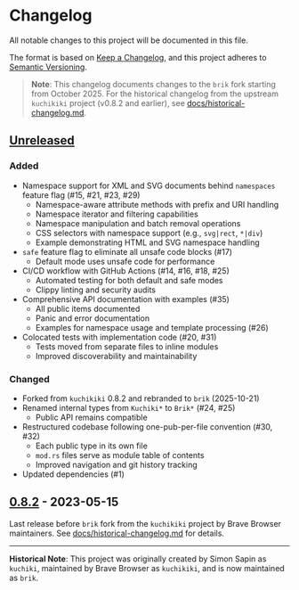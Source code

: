 # Changelog

All notable changes to this project will be documented in this file.

The format is based on [Keep a Changelog](https://keepachangelog.com/en/1.1.0/),
and this project adheres to [Semantic Versioning](https://semver.org/spec/v2.0.0.html).

> **Note**: This changelog documents changes to the `brik` fork starting from October 2025.
> For the historical changelog from the upstream `kuchikiki` project (v0.8.2 and earlier),
> see [docs/historical-changelog.md](docs/historical-changelog.md).

## [Unreleased]

### Added

- Namespace support for XML and SVG documents behind `namespaces` feature flag (#15, #21, #23, #29)
  - Namespace-aware attribute methods with prefix and URI handling
  - Namespace iterator and filtering capabilities
  - Namespace manipulation and batch removal operations
  - CSS selectors with namespace support (e.g., `svg|rect`, `*|div`)
  - Example demonstrating HTML and SVG namespace handling
- `safe` feature flag to eliminate all unsafe code blocks (#17)
  - Default mode uses unsafe code for performance
- CI/CD workflow with GitHub Actions (#14, #16, #18, #25)
  - Automated testing for both default and safe modes
  - Clippy linting and security audits
- Comprehensive API documentation with examples (#35)
  - All public items documented
  - Panic and error documentation
  - Examples for namespace usage and template processing (#26)
- Colocated tests with implementation code (#20, #31)
  - Tests moved from separate files to inline modules
  - Improved discoverability and maintainability

### Changed

- Forked from `kuchikiki` 0.8.2 and rebranded to `brik` (2025-10-21)
- Renamed internal types from `Kuchiki*` to `Brik*` (#24, #25)
  - Public API remains compatible
- Restructured codebase following one-pub-per-file convention (#30, #32)
  - Each public type in its own file
  - `mod.rs` files serve as module table of contents
  - Improved navigation and git history tracking
- Updated dependencies (#1)

## [0.8.2] - 2023-05-15

Last release before `brik` fork from the `kuchikiki` project by Brave Browser maintainers.
See [docs/historical-changelog.md](docs/historical-changelog.md) for details.

---

**Historical Note**: This project was originally created by Simon Sapin as `kuchiki`,
maintained by Brave Browser as `kuchikiki`, and is now maintained as `brik`.

[unreleased]: https://github.com/theroyalwhee0/brik/compare/v0.8.2...HEAD
[0.8.2]: https://github.com/theroyalwhee0/brik/releases/tag/v0.8.2
